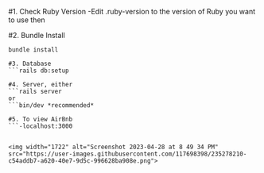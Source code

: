 #1. Check Ruby Version
-Edit .ruby-version to the version of Ruby you want to use then 

#2. Bundle Install
```console
bundle install

#3. Database
```rails db:setup 

#4. Server, either
```rails server 
or 
```bin/dev *recommended*

#5. To view AirBnb
```-localhost:3000


<img width="1722" alt="Screenshot 2023-04-28 at 8 49 34 PM" src="https://user-images.githubusercontent.com/117698398/235278210-c54addb7-a620-40e7-9d5c-996628ba908e.png">
